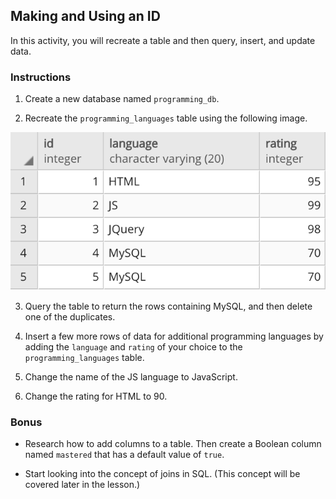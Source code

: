 ## Making and Using an ID

In this activity, you will recreate a table and then query, insert, and update data.

### Instructions

1. Create a new database named `programming_db`. 

2. Recreate the `programming_languages` table using the following image.

![programming_languages.png](Images/programming_languages.png)

3. Query the table to return the rows containing MySQL, and then delete one of the duplicates.

4. Insert a few more rows of data for additional programming languages by adding the `language` and `rating` of your choice to the `programming_languages` table.

5. Change the name of the JS language to JavaScript.

6. Change the rating for HTML to 90.

### Bonus

* Research how to add columns to a table. Then create a Boolean column named `mastered` that  has a default value of `true`.

* Start looking into the concept of joins in SQL. (This concept will be covered later in the lesson.)
